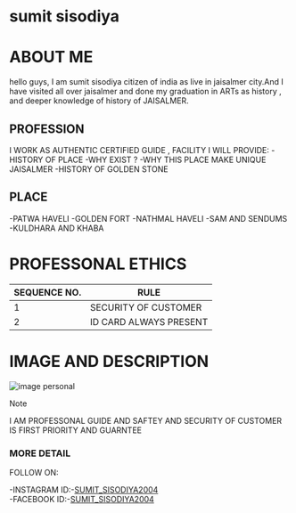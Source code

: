 # sumit sisodiya
# ABOUT ME
hello guys, I am sumit sisodiya citizen of india as live in jaisalmer city.And I have visited all over jaisalmer and done my graduation in ARTs as history  , and deeper knowledge of history of JAISALMER.
## PROFESSION 
I WORK AS AUTHENTIC CERTIFIED GUIDE , FACILITY I WILL PROVIDE:
	-HISTORY OF PLACE
	-WHY EXIST ?
        -WHY THIS PLACE MAKE UNIQUE JAISALMER
        -HISTORY OF GOLDEN STONE 
## PLACE 
 -PATWA HAVELI
 -GOLDEN FORT
 -NATHMAL HAVELI
 -SAM AND SENDUMS
 -KULDHARA AND KHABA
 
# PROFESSONAL ETHICS 
 |SEQUENCE NO.|     RULE             |
 |------------|----------------------|              
 |  1         |SECURITY OF CUSTOMER  |
 |  2         |ID CARD ALWAYS PRESENT|
# IMAGE AND DESCRIPTION
![image personal](https://www.thestatesman.com/wp-content/uploads/2019/04/honey-singh.png)      
>[!NOTE]
>I AM PROFESSONAL GUIDE AND SAFTEY AND SECURITY OF CUSTOMER IS FIRST PRIORITY AND GUARNTEE 

### MORE DETAIL
FOLLOW ON:

-INSTAGRAM ID:-[SUMIT_SISODIYA2004](https://www.instagram.com/sumit_sisodeya_/) <br>
-FACEBOOK ID:-[SUMIT_SISODIYA2004](https://www.instagram.com/sumit_sisodeya_/)




